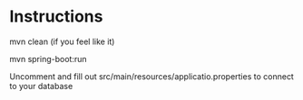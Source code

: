 # Instructions

mvn clean (if you feel like it)

mvn spring-boot:run

Uncomment and fill out src/main/resources/applicatio.properties to connect to your database
